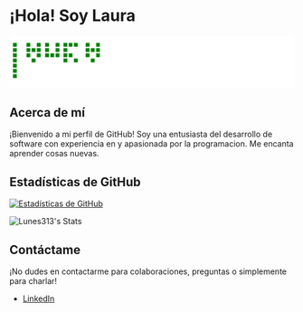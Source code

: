 # ¡Hola! Soy Laura

![gitartwork](gitartwork.svg)

## Acerca de mí

¡Bienvenido a mi perfil de GitHub! Soy una entusiasta del desarrollo de software con experiencia en y apasionada por la programacion. Me encanta aprender cosas nuevas.

## Estadísticas de GitHub

[![Estadísticas de GitHub](https://github-readme-stats.vercel.app/api?username=Lunes313&show_icons=true&theme=radical)](https://github.com/Lunes313)

![Lunes313's Stats](https://github-readme-stats.vercel.app/api?username=Lunes313&theme=vue-dark&show_icons=true&hide_border=true&count_private=true)

## Contáctame

¡No dudes en contactarme para colaboraciones, preguntas o simplemente para charlar!

- [LinkedIn](https://www.linkedin.com/in/lu-restrepo/)




  
